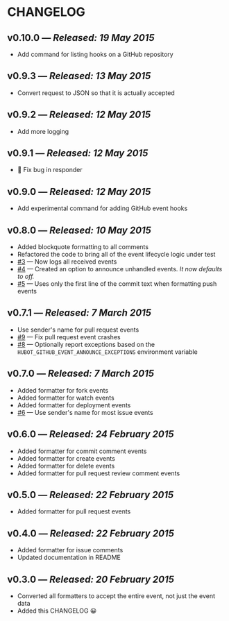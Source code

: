 # CHANGELOG

## **v0.10.0** &mdash; *Released: 19 May 2015*

* Add command for listing hooks on a GitHub repository

## **v0.9.3** &mdash; *Released: 13 May 2015*

* Convert request to JSON so that it is actually accepted

## **v0.9.2** &mdash; *Released: 12 May 2015*

* Add more logging

## **v0.9.1** &mdash; *Released: 12 May 2015*

* :bug: Fix bug in responder

## **v0.9.0** &mdash; *Released: 12 May 2015*

* Add experimental command for adding GitHub event hooks

## **v0.8.0** &mdash; *Released: 10 May 2015*

* Added blockquote formatting to all comments
* Refactored the code to bring all of the event lifecycle logic under test
* [#3](https://github.com/lifted-studios/hubot-github-event-announcer/issues/3) &mdash; Now logs all received events
* [#4](https://github.com/lifted-studios/hubot-github-event-announcer/issues/4) &mdash; Created an option to announce unhandled events. *It now defaults to off.*
* [#5](https://github.com/lifted-studios/hubot-github-event-announcer/issues/5) &mdash; Uses only the first line of the commit text when formatting push events

## **v0.7.1** &mdash; *Released: 7 March 2015*

* Use sender's name for pull request events
* [#9](https://github.com/lifted-studios/hubot-github-event-announcer/issues/9) &mdash; Fix pull request event crashes
* [#8](https://github.com/lifted-studios/hubot-github-event-announcer/issues/8) &mdash; Optionally report exceptions based on the `HUBOT_GITHUB_EVENT_ANNOUNCE_EXCEPTIONS` environment variable

## **v0.7.0** &mdash; *Released: 7 March 2015*

* Added formatter for fork events
* Added formatter for watch events
* Added formatter for deployment events
* [#6](https://github.com/lifted-studios/hubot-github-event-announcer/issues/6) &mdash; Use sender's name for most issue events

## **v0.6.0** &mdash; *Released: 24 February 2015*

* Added formatter for commit comment events
* Added formatter for create events
* Added formatter for delete events
* Added formatter for pull request review comment events

## **v0.5.0** &mdash; *Released: 22 February 2015*

* Added formatter for pull request events

## **v0.4.0** &mdash; *Released: 22 February 2015*

* Added formatter for issue comments
* Updated documentation in README

## **v0.3.0** &mdash; *Released: 20 February 2015*

* Converted all formatters to accept the entire event, not just the event data
* Added this CHANGELOG :grinning:
